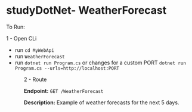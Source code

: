 # studyDotNet- WeatherForecast

To Run:

1 - Open CLi
<ul>
<li>run <code>cd MyWebApi</code></li>
<li>run <code>WeatherForecast </code></li>
<li>run <code>dotnet run Program.cs</code> or changes for a custom PORT <code>dotnet run Program.cs --urls=http://localhost:PORT</code></li>
<ul> 

2 - Route

**Endpoint:** `GET /WeatherForecast`

**Description:** Example of weather forecasts for the next 5 days.